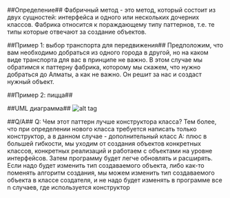 ##Определение##
Фабричный метод - это метод, который состоит из двух сущностей: интерфейса и одного или нескольких дочерних классов. Фабрика относится к пораждающему типу паттернов, т.е. те типы которые отвечают за создание объектов. 

##Пример 1: выбор транспорта для передвижения##
Предположим, что вам необходимо добраться из одного города в другой, но на каком виде транспорта для вас в принципе не важно. В этом случае мы обратимся к паттерну фабрика, которому мы скажем, что нужно добраться до Алматы, а как не важно. Он решит за нас и создаст нужный объект.

##Пример 2: пицца##

##UML диаграмма##
![alt tag](https://github.com/tmdautov/design-patterns/blob/master/factory/uml.png)



##Q/A##
Q: Чем этот паттерн лучше конструктора класса? Тем более, что при определении нового класса требуется написать только конструктор, а в данном случае - дополнительный класс
A: плюс в большей гибкости, мы уходим от создания объектов конкретных классов, конкретных реализаций и работаем с объектами на уровне интерфейсов. Затем программу будет легче обновлять и расширять. Если надо будет изменить тип создаваемого объекта, либо как-то поменять алгоритм создания, мы можем изменить тип создаваемого объекта в классе создателя, и не надо будет изменять в программе все n случаев, где используется конструктор

